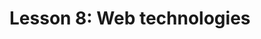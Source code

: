 # Lesson 8: Web technologies

<!--
2.8.Web applications. 
2.8.1. Overview of HTML. 
2.8.2. Creating a simple web page with script integration.
-->
